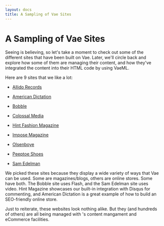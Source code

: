 ```yaml
---
layout: docs
title: A Sampling of Vae Sites
---
```


# A Sampling of Vae Sites

Seeing is believing, so let's take a moment to check out some of the
different sites that have been built on Vae. Later, we'll circle back
and explore how some of them are managing their content, and how they've
integrated the content into their HTML code by using VaeML.

Here are 9 sites that we like a lot:

-   [Allido Records](http://www.allidorecords.com/)

-   [American Dictation](http://www.americandictation.com/)

-   [Bobble](http://www.waterbobble.com/)

-   [Colossal Media](http://www.colossalmedia.com/)

-   [Hint Fashion Magazine](http://www.hintmag.com/)

-   [Impose Magazine](http://www.imposemagazine.com/)

-   [Olsenboye](http://www.olsenboye.com/)

-   [Peeptoe Shoes](http://www.peeptoeshoes.com.au/)

-   [Sam Edelman](http://www.samedelman.com/)

We picked these sites because they display a wide variety of ways that
Vae can be used. Some are magazines/blogs, others are online stores.
Some have both. The Bobble site uses Flash, and the Sam Edelman site
uses video. Hint Magazine showcases our built-in integration with Disqus
for commenting, and American Dictation is a great example of how to
build an SEO-friendly online store.

Just to reiterate, these websites look nothing alike. But they (and
hundreds of others) are all being managed with 's content mangament and
eCommerce facilities.
